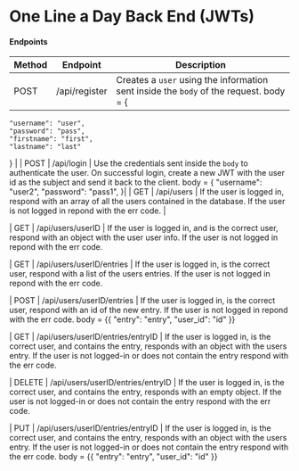 # One Line a Day Back End (JWTs)

#### Endpoints

| Method | Endpoint      | Description                                                                                                                                                                                                                                                                                         |
| ------ | ------------- | --------------------------------------------------------------------------------------------------------------------------------------------------------------------------------------------------------------------------------------------------------------------------------------------------- |
| POST   | /api/register | Creates a `user` using the information sent inside the `body` of the request. body = {
	"username": "user",
	"password": "pass",
	"firstname": "first",
	"lastname": "last"
} |
| POST   | /api/login    | Use the credentials sent inside the `body` to authenticate the user. On successful login, create a new JWT with the user id as the subject and send it back to the client. body = {
	"username": "user2",
	"password": "pass1",
}|
| GET    | /api/users    | If the user is logged in, respond with an array of all the users contained in the database. If the user is not logged in repond with the err code.                    |

| GET    | /api/users/userID    | If the user is logged in, and is the correct user, respond with an object with the user user info. If the user is not logged in repond with the err code.   

| GET    | /api/users/userID/entries    | If the user is logged in, is the correct user, respond with a list of the users entries. If the user is not logged in repond with the err code.  

| POST    | /api/users/userID/entries    | If the user is logged in, is the correct user, respond with an id of the new entry. If the user is not logged in repond with the err code. body = {{
	"entry": "entry",
	"user_id": "id"
}}

| GET    | /api/users/userID/entries/entryID    | If the user is logged in, is the correct user, and contains the entry, responds with an object with the users entry. If the user is not logged-in or does not contain the entry respond with the err code.  

| DELETE    | /api/users/userID/entries/entryID    | If the user is logged in, is the correct user, and contains the entry, responds with an empty object. If the user is not logged-in or does not contain the entry respond with the err code.  

| PUT    | /api/users/userID/entries/entryID    | If the user is logged in, is the correct user, and contains the entry, responds with an object with the users entry. If the user is not logged-in or does not contain the entry respond with the err code.  body = {{
	"entry": "entry",
	"user_id": "id"
}}

